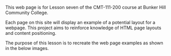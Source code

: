 This web page is for Lesson seven of the CMT-111-200 course at Bunker Hill Community College.

Each page on this site will display an example of a potential layout for a webpage.
This project aims to reinforce knowledge of HTML page layouts and content positioning.

The purpose of this lesson is to recreate the web page examples as shown in the below images.